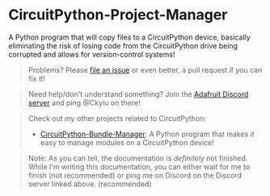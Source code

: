 # CircuitPython-Project-Manager
A Python program that will copy files to a CircuitPython device, basically eliminating the risk of losing code from 
the CircuitPython drive being corrupted and allows for version-control systems!

> Problems? Please 
[file an issue](https://github.com/UnsignedArduino/CircuitPython-Bundle-Manager/issues/new) or even better, a pull 
request if you can fix it!

> Need help/don't understand something? Join the [Adafruit Discord server](http://adafru.it/discord) and ping @Ckyiu 
> on there!

> Check out my other projects related to CircuitPython:
> - [CircuitPython-Bundle-Manager](https://github.com/UnsignedArduino/CircuitPython-Bundle-Manager): A Python program that makes it easy to manage modules on a CircuitPython device!

> Note: As you can tell, the documentation is _definitely_ not finished. While I'm writing this documentation, you 
> can either wait for me to finish (not recommended) or ping me on Discord on the Discord server linked above. 
> (recommended) 

